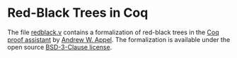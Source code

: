 # Red-Black Trees in Coq

The file [redblack.v](redblack.v) contains a formalization
of red-black trees in the [Coq proof assistant](https://coq.inria.fr) by
[Andrew W. Appel](https://www.cs.princeton.edu/~appel).
The formalization is available under the open source
[BSD-3-Clause license](https://opensource.org/license/BSD-3-clause).

